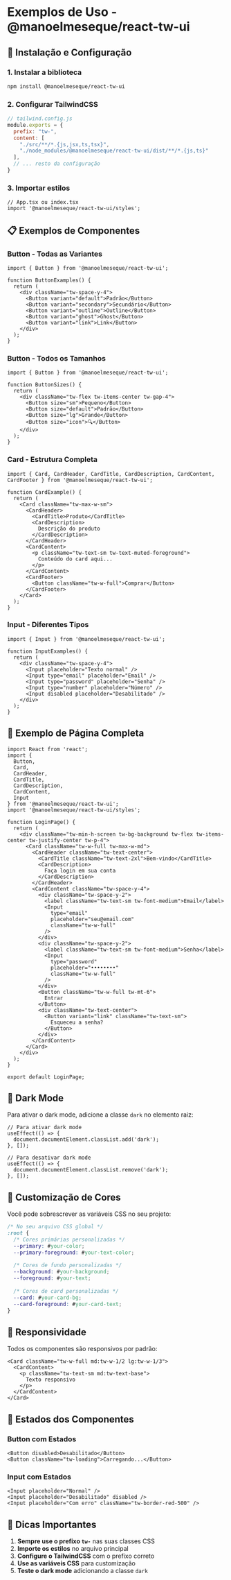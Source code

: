# Exemplos de Uso - @manoelmeseque/react-tw-ui

## 🚀 Instalação e Configuração

### 1. Instalar a biblioteca
```bash
npm install @manoelmeseque/react-tw-ui
```

### 2. Configurar TailwindCSS
```js
// tailwind.config.js
module.exports = {
  prefix: "tw-",
  content: [
    "./src/**/*.{js,jsx,ts,tsx}",
    "./node_modules/@manoelmeseque/react-tw-ui/dist/**/*.{js,ts}"
  ],
  // ... resto da configuração
}
```

### 3. Importar estilos
```tsx
// App.tsx ou index.tsx
import '@manoelmeseque/react-tw-ui/styles';
```

## 📋 Exemplos de Componentes

### Button - Todas as Variantes
```tsx
import { Button } from '@manoelmeseque/react-tw-ui';

function ButtonExamples() {
  return (
    <div className="tw-space-y-4">
      <Button variant="default">Padrão</Button>
      <Button variant="secondary">Secundário</Button>
      <Button variant="outline">Outline</Button>
      <Button variant="ghost">Ghost</Button>
      <Button variant="link">Link</Button>
    </div>
  );
}
```

### Button - Todos os Tamanhos
```tsx
import { Button } from '@manoelmeseque/react-tw-ui';

function ButtonSizes() {
  return (
    <div className="tw-flex tw-items-center tw-gap-4">
      <Button size="sm">Pequeno</Button>
      <Button size="default">Padrão</Button>
      <Button size="lg">Grande</Button>
      <Button size="icon">🔍</Button>
    </div>
  );
}
```

### Card - Estrutura Completa
```tsx
import { Card, CardHeader, CardTitle, CardDescription, CardContent, CardFooter } from '@manoelmeseque/react-tw-ui';

function CardExample() {
  return (
    <Card className="tw-max-w-sm">
      <CardHeader>
        <CardTitle>Produto</CardTitle>
        <CardDescription>
          Descrição do produto
        </CardDescription>
      </CardHeader>
      <CardContent>
        <p className="tw-text-sm tw-text-muted-foreground">
          Conteúdo do card aqui...
        </p>
      </CardContent>
      <CardFooter>
        <Button className="tw-w-full">Comprar</Button>
      </CardFooter>
    </Card>
  );
}
```

### Input - Diferentes Tipos
```tsx
import { Input } from '@manoelmeseque/react-tw-ui';

function InputExamples() {
  return (
    <div className="tw-space-y-4">
      <Input placeholder="Texto normal" />
      <Input type="email" placeholder="Email" />
      <Input type="password" placeholder="Senha" />
      <Input type="number" placeholder="Número" />
      <Input disabled placeholder="Desabilitado" />
    </div>
  );
}
```

## 🎨 Exemplo de Página Completa

```tsx
import React from 'react';
import { 
  Button, 
  Card, 
  CardHeader, 
  CardTitle, 
  CardDescription, 
  CardContent, 
  Input 
} from '@manoelmeseque/react-tw-ui';
import '@manoelmeseque/react-tw-ui/styles';

function LoginPage() {
  return (
    <div className="tw-min-h-screen tw-bg-background tw-flex tw-items-center tw-justify-center tw-p-4">
      <Card className="tw-w-full tw-max-w-md">
        <CardHeader className="tw-text-center">
          <CardTitle className="tw-text-2xl">Bem-vindo</CardTitle>
          <CardDescription>
            Faça login em sua conta
          </CardDescription>
        </CardHeader>
        <CardContent className="tw-space-y-4">
          <div className="tw-space-y-2">
            <label className="tw-text-sm tw-font-medium">Email</label>
            <Input 
              type="email" 
              placeholder="seu@email.com" 
              className="tw-w-full"
            />
          </div>
          <div className="tw-space-y-2">
            <label className="tw-text-sm tw-font-medium">Senha</label>
            <Input 
              type="password" 
              placeholder="••••••••" 
              className="tw-w-full"
            />
          </div>
          <Button className="tw-w-full tw-mt-6">
            Entrar
          </Button>
          <div className="tw-text-center">
            <Button variant="link" className="tw-text-sm">
              Esqueceu a senha?
            </Button>
          </div>
        </CardContent>
      </Card>
    </div>
  );
}

export default LoginPage;
```

## 🌙 Dark Mode

Para ativar o dark mode, adicione a classe `dark` no elemento raiz:

```tsx
// Para ativar dark mode
useEffect(() => {
  document.documentElement.classList.add('dark');
}, []);

// Para desativar dark mode
useEffect(() => {
  document.documentElement.classList.remove('dark');
}, []);
```

## 🎨 Customização de Cores

Você pode sobrescrever as variáveis CSS no seu projeto:

```css
/* No seu arquivo CSS global */
:root {
  /* Cores primárias personalizadas */
  --primary: #your-color;
  --primary-foreground: #your-text-color;
  
  /* Cores de fundo personalizadas */
  --background: #your-background;
  --foreground: #your-text;
  
  /* Cores de card personalizadas */
  --card: #your-card-bg;
  --card-foreground: #your-card-text;
}
```

## 📱 Responsividade

Todos os componentes são responsivos por padrão:

```tsx
<Card className="tw-w-full md:tw-w-1/2 lg:tw-w-1/3">
  <CardContent>
    <p className="tw-text-sm md:tw-text-base">
      Texto responsivo
    </p>
  </CardContent>
</Card>
```

## 🔧 Estados dos Componentes

### Button com Estados
```tsx
<Button disabled>Desabilitado</Button>
<Button className="tw-loading">Carregando...</Button>
```

### Input com Estados
```tsx
<Input placeholder="Normal" />
<Input placeholder="Desabilitado" disabled />
<Input placeholder="Com erro" className="tw-border-red-500" />
```

## 🎯 Dicas Importantes

1. **Sempre use o prefixo `tw-`** nas suas classes CSS
2. **Importe os estilos** no arquivo principal
3. **Configure o TailwindCSS** com o prefixo correto
4. **Use as variáveis CSS** para customização
5. **Teste o dark mode** adicionando a classe `dark`
